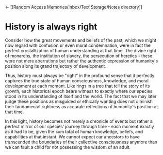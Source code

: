 <- [[Random Access Memories/Inbox/Text Storage/Notes directory]]
# History is always right
Consider how the great movements and beliefs of the past, which we might now regard with confusion or even moral condemnation, were in fact the perfect crystallization of human understanding at that time. The divine right of monarchs, the institution of slavery, the persecution of heretics - these were not mere aberrations but rather the authentic expression of humanity's position along its grand trajectory of development.

Thus, history must always be "right" in the profound sense that it perfectly captures the true state of human consciousness, knowledge, and moral development at each moment. Like rings in a tree that tell the story of its growth, each historical epoch bears witness to exactly where our species stood in its understanding of itself and the world. The fact that we may later judge these positions as misguided or ethically wanting does not diminish their fundamental rightness as accurate reflections of humanity's position at that time.

In this light, history becomes not merely a chronicle of events but rather a perfect mirror of our species' journey through time - each moment exactly as it had to be, given the sum total of human knowledge, beliefs, and capabilities at that instant. We cannot expect our ancestors to have transcended the boundaries of their collective consciousness anymore than we can fault a child for not possessing the wisdom of an adult.